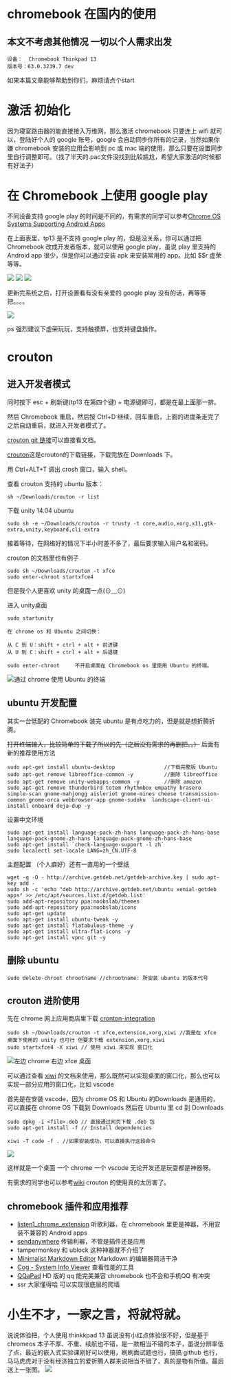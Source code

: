 # chromebook 在国内的使用
## 本文不考虑其他情况 一切以个人需求出发
```
设备：  Chromebook Thinkpad 13
版本号：63.0.3239.7 dev
```
如果本篇文章能够帮助到你们，麻烦请点个start

# 激活 初始化
因为寝室路由器的能直接接入万维网，那么激活 chromebook 只要连上 wifi 就可以，登陆好个人的 google 账号，google 会自动同步你所有的记录，当然如果你嫌 chromebook 安装的应用会影响到 pc 或 mac 端的使用，那么只要在设置同步里自行调整即可。（找了半天的.pac文件没找到比较尴尬，希望大家激活的时候都有好法子）

# 在 Chromebook 上使用 google play
不同设备支持 google play 的时间是不同的，有需求的同学可以参考[Chrome OS Systems Supporting Android Apps](https://www.chromium.org/chromium-os/chrome-os-systems-supporting-android-apps)

在上面表里，tp13 是不支持 google play 的，但是没关系，你可以通过把 Chromebook 改成开发者版本，就可以使用 google play，虽说 play 里支持的 Android app 很少，但是你可以通过安装 apk 来安装常用的 app。比如 $$r 虚荣等等。

![](http://ove2oliz4.bkt.clouddn.com/17-10-24/83972814.jpg)
![](http://ove2oliz4.bkt.clouddn.com/17-10-24/88479891.jpg)
![](http://ove2oliz4.bkt.clouddn.com/17-10-24/9636210.jpg)

更新完系统之后，打开设置看有没有亲爱的 google play 没有的话，再等等把。。。。

![](http://ove2oliz4.bkt.clouddn.com/17-10-24/15299468.jpg)

ps 强烈建议下虚荣玩玩，支持触摸屏，也支持键盘操作。

# crouton
## 进入开发者模式
同时按下 esc + 刷新键(tp13 在第四个键) + 电源键即可，都是在最上面那一排。

然后 Chromebook 重启，然后按 Ctrl+D 继续，回车重启，上面的进度条走完了之后自动重启，就进入开发者模式了。

[crouton git 链接](https://github.com/dnschneid/crouton)可以直接看文档。

[crouton](https://github.com/dnschneid/crouton/raw/master/installer/crouton)这是crouton的下载链接，下载完放在 Downloads 下。

用 Ctrl+ALT+T 调出 crosh 窗口，输入 shell。

查看 crouton 支持的 ubuntu 版本：
```
sh ~/Downloads/crouton -r list
```
下载 unity 14.04 ubuntu
```
sudo sh -e ~/Downloads/crouton -r trusty -t core,audio,xorg,x11,gtk-extra,unity,keyboard,cli-extra
```
接着等待，在网络好的情况下半小时差不多了，最后要求输入用户名和密码。

crouton 的文档里也有例子
```
sudo sh ~/Downloads/crouton -t xfce
sudo enter-chroot startxfce4 
```
但是我个人更喜欢 unity 的桌面一点(⊙﹏⊙)

进入 unity桌面
```
sudo startunity

在 chrome os 和 Ubuntu 之间切换：

从 C 到 U：shift + ctrl + alt + 前进键
从 U 到 C：shift + ctrl + alt + 后退键

sudo enter-chroot     不开启桌面在 Chromebook os 里使用 Ubuntu 的终端。
```
![通过 chrome 使用 Ubuntu 的终端](https://cdn.sspai.com/2017/10/25/ef596797a5aaeb85a20c426dc84bbee9.png)


## ubuntu 开发配置
其实一台低配的 Chromebook 装完 ubuntu 是有点吃力的，但是就是想折腾折腾。

~~打开终端输入，比较简单的下载了所以的先（之后没有需求的再删把。。）~~ 后面有新的推荐使用方法
```
sudo apt-get install ubuntu-desktop 			   //下载完整版 Ubuntu
sudo apt-get remove libreoffice-common -y          //删除 libreoffice
sudo apt-get remove unity-webapps-common -y        //删除 amazon
sudo apt-get remove thunderbird totem rhythmbox empathy brasero simple-scan gnome-mahjongg aisleriot gnome-mines cheese transmission-common gnome-orca webbrowser-app gnome-sudoku  landscape-client-ui-install onboard deja-dup -y
```
设置中文环境
```
sudo apt-get install language-pack-zh-hans language-pack-zh-hans-base language-pack-gnome-zh-hans language-pack-gnome-zh-hans-base
sudo apt-get install `check-language-support -l zh`
sudo localectl set-locale LANG=zh_CN.UTF-8
```

主题配置 （个人癖好）还有一直用的一个壁纸
```
wget -q -O - http://archive.getdeb.net/getdeb-archive.key | sudo apt-key add -
sudo sh -c 'echo "deb http://archive.getdeb.net/ubuntu xenial-getdeb apps" >> /etc/apt/sources.list.d/getdeb.list'
sudo add-apt-repository ppa:noobslab/themes
sudo add-apt-repository ppa:noobslab/icons
sudo apt-get update
sudo apt-get install ubuntu-tweak -y
sudo apt-get install flatabulous-theme -y
sudo apt-get install ultra-flat-icons -y
sudo apt-get install vpnc git -y
```

## 删除 ubuntu
```
sudo delete-chroot chrootname //chrootname: 所安装 ubuntu 的版本代号
```
## crouton 进阶使用
先在 chrome 网上应用商店里下载 [cronton-integration](https://chrome.google.com/webstore/detail/crouton-integration/gcpneefbbnfalgjniomfjknbcgkbijom)
```
sudo sh ~/Downloads/crouton -t xfce,extension,xorg,xiwi //我是在 xfce 桌面下使用的 unity 也可行 但要求下载 extension,xorg,xiwi
sudo startxfce4 -X xiwi // 使用 xiwi 来实现 窗口化
```
![左边 chrome 右边 xfce 桌面](http://ove2oliz4.bkt.clouddn.com/17-10-30/43667450.jpg)

可以通过查看 [xiwi](https://github.com/dnschneid/crouton/wiki/crouton-in-a-Chromium-OS-window-(xiwi)) 的文档来使用，那么既然可以实现桌面的窗口化，那么也可以实现一部分应用的窗口化，比如 vscode

首先是在安装 vscode，因为 chrome OS 和 Ubuntu 的Downloads 是通用的，可以直接在 chrome OS 下载到 Downloads 然后在 Ubuntu 里 cd 到 Downloads
```
sudo dpkg -i <file>.deb // 直接通过网页下载 .deb 包
sudo apt-get install -f // Install dependencies

xiwi -T code -f . //如果安装成功，可以直接执行这段命令
```
![](http://ove2oliz4.bkt.clouddn.com/17-10-30/13922414.jpg)

这样就是一个桌面 一个 chrome 一个 vscode 无论开发还是玩耍都是神器呀。

有需求的同学也可以参考[wiki](https://github.com/dnschneid/crouton/wiki) crouton 的使用真的太厉害了。

## chromebook 插件和应用推荐
- [listen1_chrome_extension](https://github.com/listen1/listen1_chrome_extension) 听歌利器，在 chromebook 里更是神器，不用安装不兼容的 Android apps 
- [sendanywhere](https://send-anywhere.com/file-transfer) 传输利器，不管是插件还是应用
- tampermonkey 和 ublock 这种神器就不介绍了
- [Minimalist Markdown Editor](https://chrome.google.com/webstore/detail/minimalist-markdown-edito/pghodfjepegmciihfhdipmimghiakcjf?utm_source=chrome-app-launcher-info-dialog) Markdown 的编辑器简洁干净
- [Cog - System Info Viewer](https://chrome.google.com/webstore/detail/cog-system-info-viewer/difcjdggkffcfgcfconafogflmmaadco?utm_source=chrome-app-launcher-info-dialog) 查看性能的工具
- [QQaPad](http://im.qq.com/apad/) HD 版的 qq 能完美兼容 chromebook 也不会和手机QQ 有冲突
- ssr 大家懂得哈 可以实现很底层的爬墙
# 小生不才，一家之言，将就将就。
说说体验把，个人使用 thinkkpad 13 虽说没有小红点体验很不好，但是基于 chromeos 本子不厚、不重、续航也不错，是一款相当不错的本子，虽说分辨率低了点，最近的嵌入式实验课刚好可以使用，刷刷面试题也行，搞搞 github 也行，马马虎虎对于没有经济独立的爱折腾人群来说相当不错了，真的是物有所值。最后送上一张图。
![](http://ove2oliz4.bkt.clouddn.com/17-10-30/69715262.jpg)
